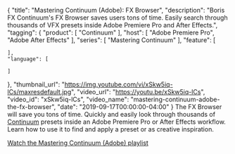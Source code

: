 {
  "title": "Mastering Continuum (Adobe): FX Browser",
  "description": "Boris FX Continuum's FX Browser saves users tons of time. Easily search through thousands of VFX presets inside Adobe Premiere Pro and After Effects.",
  "tagging": {
    "product": [
      "Continuum"
    ],
    "host": [
      "Adobe Premiere Pro",
      "Adobe After Effects"
    ],
    "series": [
      "Mastering Continuum"
    ],
    "feature": [

    ],
    "language": [

    ]
  },
  "thumbnail_url": "https://img.youtube.com/vi/xSkw5iq-lCs/maxresdefault.jpg",
  "video_url": "https://youtu.be/xSkw5iq-lCs",
  "video_id": "xSkw5iq-lCs",
  "video_name": "mastering-continuum-adobe-the-fx-browser",
  "date": "2019-09-17T00:00:00-04:00"
}
The FX Browser will save you tons of time. Quickly and easily look through thousands of [Continuum](https://borisfx.com/products/continuum/ "Boris FX Continuum") presets inside an Adobe Premiere Pro or After Effects workflow. Learn how to use it to find and apply a preset or as creative inspiration.

[Watch the Mastering Continuum (Adobe) playlist](https://borisfx.com/videos/?tags=category:Mastering%20Continuum,host:Adobe%20After%20Effects,host:Adobe%20Premiere%20Pro&search= "Boris FX Mastering Continuum for Adobe")
